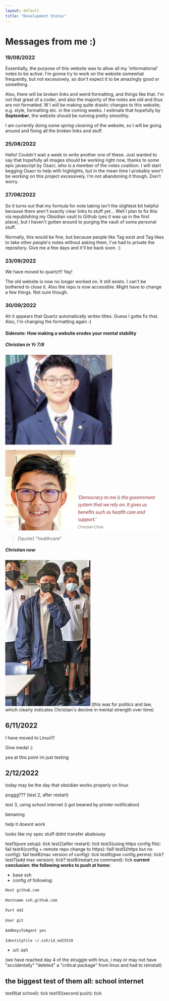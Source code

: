 ```yaml
---
layout: default
title: "Development Status"
---
```

# Messages from me :)
### 19/08/2022

Essentially, the purpose of this website was to allow all my 'informational' notes to be active. I'm gonna try to work on the website somewhat frequently, but not excessively, so don't expect it to be amazingly good or something.

Also, there will be broken links and weird formatting, and things like that. I'm not that great of a coder, and also the majority of the notes  are old and thus are not formatted.
W
I will be making quite drastic changes to this website, e.g. style, formatting etc. in the coming weeks. I estimate that hopefully by **September**, the website should be running pretty smoothly.

I am currently doing some *spring cleaning* of the website, so I will be going around and fixing all the broken links and stuff.


### 25/08/2022

Hello! Couldn't wait a week to write another one of these. Just wanted to say that hopefully all images should be working right now, thanks to some epic javascript by Osacr, who is a member of the notes coalition. I will start begging Osacr to help with highlights, but in the mean time I probably won't be working on this project excessively. I'm not abandoning it though. Don't worry.


### 27/08/2022

So it turns out that my formula for note taking isn't the slightest bit helpful because there aren't exactly clear links to stuff yet... Well I plan to fix this via republishing my Obsidian vault to Github (yes it was up in the first place), but I haven't gotten around to purging the vault of some personal stuff. 

Normally, this would be fine, but because people like Tag exist and Tag likes to take other people's notes without asking them, I've had to private the repository. Give me a few days and it'll be back soon. :)

### 23/09/2022

We have moved to quartz!!! Yay! 

The old website is now no longer worked on. It still exists. I can't be bothered to close it. Also the repo is now accessible. Might have to change a few things. Not sure though.


### 30/09/2022

Ah it appears that Quartz automatically writes titles. Guess I gotta fix that. Also, I'm changing the formatting again :(

#### Sidenote: How making a website erodes your mental stability

##### Christian in Yr 7/8

![](000_Files/professional%20christian.png)

![](000_Files/Pasted%20image%2020220930194949.png)
![](000_Files/Pasted%20image%2020220930200050.png)

> [!quote] 
> "healthcare"

##### Christian now

![](000_Files/Pasted%20image%2020220930195459.png)
(this was for politics and law, which clearly indicates Christian's decline in mental strength over time)

## 6/11/2022

I have moved to Linux!!!

Give medal :)

yea at this point im just testing

## 2/12/2022

today may be the day that obsidian works properly on linux

poggg???
(test 2, after restart)

test 3, using school internet (i got beaned by printer notification)

benaning

help it doesnt work

looks like my spec stuff didnt transfer ababouey 

test1(pure setup): tick
test2(after restart): tick
test3(using https config file): fail
test4(config + remote repo change to https): fail!
test5(https but no config): fail
test6(mac version of config): tick
test6(give config perms): tick?
test7(add mac version): tick?
test8(restart,no command): tick
**current conclusion: the following works to push at home:**
- base ssh
- config of following:
```
Host github.com

Hostname ssh.github.com

Port 443

User git

AddKeysToAgent yes

IdentityFile ~/.ssh/id_ed25519
```
- url: ssh

(we have reached day 4 of the struggle with linux, i may or may not have "accidentally" "deleted" a "critical package" from linux and had to reinstall)

## the biggest test of them all: school internet


test9(at school): tick
test10(second push): tick


